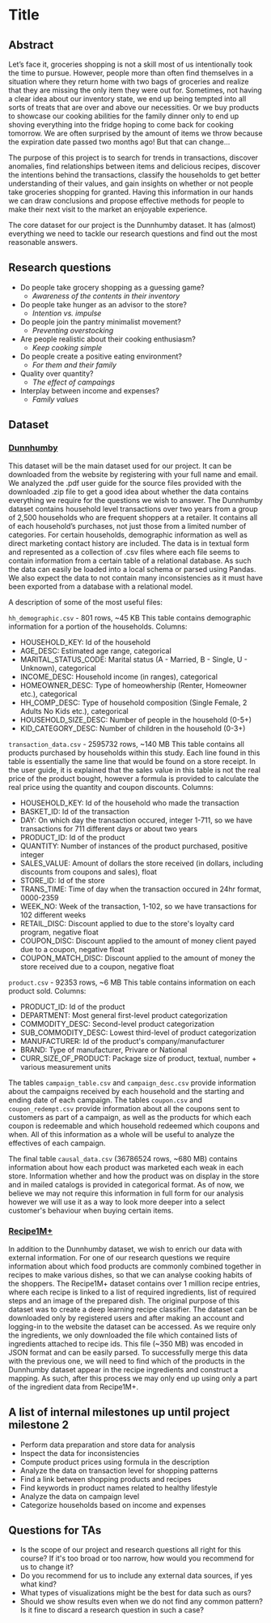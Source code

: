 # Title

## Abstract

Let’s face it, groceries shopping is not a skill most of us intentionally took the time to pursue. However, people more than often find themselves in a situation where they return home with two bags of groceries and realize that they are missing the only item they were out for. Sometimes, not having a clear idea about our inventory state, we end up being tempted into all sorts of treats that are over and above our necessities. Or we buy products to showcase our cooking abilities for the family dinner only to end up shoving everything into the fridge hoping to come back for cooking tomorrow. We are often surprised by the amount of items we throw because the expiration date passed two months ago! But that can change...

The purpose of this project is to search for trends in transactions, discover anomalies, find relationships between items and delicious recipes, discover the intentions behind the transactions, classify the households to get better understanding of their values, and gain insights on whether or not people take groceries shopping for granted. Having this information in our hands we can draw conclusions and propose effective methods for people to make their next visit to the market an enjoyable experience.

The core dataset for our project is the Dunnhumby dataset. It has (almost) everything we need to tackle our research questions and find out the most reasonable answers.

## Research questions

- Do people take grocery shopping as a guessing game?
	- *Awareness of the contents in their inventory*
- Do people take hunger as an advisor to the store?
	- *Intention vs. impulse*
- Do people join the pantry minimalist movement?
	- *Preventing overstocking*
- Are people realistic about their cooking enthusiasm?
	- *Keep cooking simple*
- Do people create a positive eating environment?
	- *For them and their family*
- Quality over quantity?
	- *The effect of campaings*
- Interplay between income and expenses?
	- *Family values*

## Dataset

### [Dunnhumby](https://www.dunnhumby.com/careers/engineering/sourcefiles)
This dataset will be the main dataset used for our project. It can be downloaded from the website by registering with your full name and email. We analyzed the .pdf user guide for the source files provided with the downloaded .zip file to get a good idea about whether the data contains everything we require for the questions we wish to answer.
The Dunnhumby dataset contains household level transactions over two years from a group of 2,500 households who are frequent shoppers at a retailer. It contains all of each household’s purchases, not just those from a limited number of categories. For certain households, demographic information as well as direct marketing contact history are included.
The data is in textual form and represented as a collection of .csv files where each file seems to contain information from a certain table of a relational database. As such the data can easily be loaded into a local schema or parsed using Pandas. We also expect the data to not contain many inconsistencies as it must have been exported from a database with a relational model.

A description of some of the most useful files:

`hh_demographic.csv` - 801 rows, ~45 KB
This table contains demographic information for a portion of the households.
Columns:
 - HOUSEHOLD_KEY: Id of the household
 - AGE_DESC: Estimated age range, categorical
 - MARITAL_STATUS_CODE: Marital status (A - Married, B - Single, U - Unknown), categorical
 - INCOME_DESC: Household income (in ranges), categorical
 - HOMEOWNER_DESC: Type of homeowhership (Renter, Homeowner etc.), categorical
 - HH_COMP_DESC: Type of household composition (Single Female, 2 Adults No Kids etc.), categorical
 - HOUSEHOLD_SIZE_DESC: Number of people in the household (0-5+)
 - KID_CATEGORY_DESC: Number of children in the household (0-3+)

`transaction_data.csv` - 2595732 rows, ~140 MB
This table contains all products purchased by households within this study. Each line found in this table is essentially the same line that would be found on a store receipt. In the user guide, it is explained that the sales value in this table is not the real price of the product bought, however a formula is provided to calculate the real price using the quantity and coupon discounts.
Columns:
 - HOUSEHOLD_KEY: Id of the household who made the transaction
 - BASKET_ID: Id of the transaction
 - DAY: On which day the transaction occured, integer 1-711, so we have transactions for 711 different days or about two years
 - PRODUCT_ID: Id of the product
 - QUANTITY: Number of instances of the product purchased, positive integer
 - SALES_VALUE: Amount of dollars the store received (in dollars, including discounts from coupons and sales), float
 - STORE_ID: Id of the store
 - TRANS_TIME: Time of day when the transaction occured in 24hr format, 0000-2359 
 - WEEK_NO: Week of the transaction, 1-102, so we have transactions for 102 different weeks
 - RETAIL_DISC: Discount applied to due to the store's loyalty card program, negative float
 - COUPON_DISC: Discount applied to the amount of money client payed due to a coupon, negative float
 - COUPON_MATCH_DISC: Discount applied to the amount of money the store received due to a coupon, negative float

`product.csv` - 92353 rows, ~6 MB
This table contains information on each product sold.
Columns: 
- PRODUCT_ID: Id of the product
- DEPARTMENT: Most general first-level product categorization
- COMMODITY_DESC: Second-level product categorization
- SUB_COMMODITY_DESC: Lowest third-level of product categorization
- MANUFACTURER: Id of the product's company/manufacturer
- BRAND: Type of manufacturer, Privare or National
- CURR_SIZE_OF_PRODUCT: Package size of product, textual, number + various measurement units

The tables `campaign_table.csv` and `campaign_desc.csv` provide information about the campaigns received by each household and the starting and ending date of each campaign. The tables `coupon.csv` and `coupon_redempt.csv` provide information about all the coupons sent to customers as part of a campaign, as well as the products for which each coupon is redeemable and which household redeemed which coupons and when. All of this information as a whole will be useful to analyze the effectives of each campaign.

The final table `causal_data.csv` (36786524 rows, ~680 MB) contains information about how each product was marketed each weak in each store. Information whether and how the product was on display in the store and in mailed catalogs is provided in categorical format. As of now, we believe we may not require this information in full form for our analysis however we will use it as a way to look more deeper into a select customer's behaviour when buying certain items.


### [Recipe1M+](http://pic2recipe.csail.mit.edu)
In addition to the Dunnhumby dataset, we wish to enrich our data with external information. For one of our research questions we require information about which food products are commonly combined together in recipes to make various dishes, so that we can analyse cooking habits of the shoppers.
The Recipe1M+ dataset contains over 1 million recipe entries, where each recipe is linked to a list of required ingredients, list of required steps and an image of the prepared dish. The original purpose of this dataset was to create a deep learning recipe classifier.
The dataset can be downloaded only by registered users and after making an account and logging-in to the website the dataset can be accessed. As we require only the ingredients, we only downloaded the file which contained lists of ingredients attached to recipe ids.
This file (~350 MB) was encoded in JSON format and can be easily parsed.
To successfully merge this data with the previous one, we will need to find which of the products in the Dunnhumby dataset appear in the recipe ingredients and construct a mapping. As such, after this process we may only end up using only a part of the ingredient data from Recipe1M+.


## A list of internal milestones up until project milestone 2

- Perform data preparation and store data for analysis
- Inspect the data for inconsistencies
- Compute product prices using formula in the description
- Analyze the data on transaction level for shopping patterns
- Find a link between shopping products and recipes
- Find keywords in product names related to healthy lifestyle
- Analyze the data on campaign level
- Categorize households based on income and expenses


## Questions for TAs

- Is the scope of our project and research questions all right for this course? If it's too broad or too narrow, how would you recommend for us to change it?
- Do you recommend for us to include any external data sources, if yes what kind?
- What types of visualizations might be the best for data such as ours?
- Should we show results even when we do not find any common pattern? Is it fine to discard a research question in such a case?